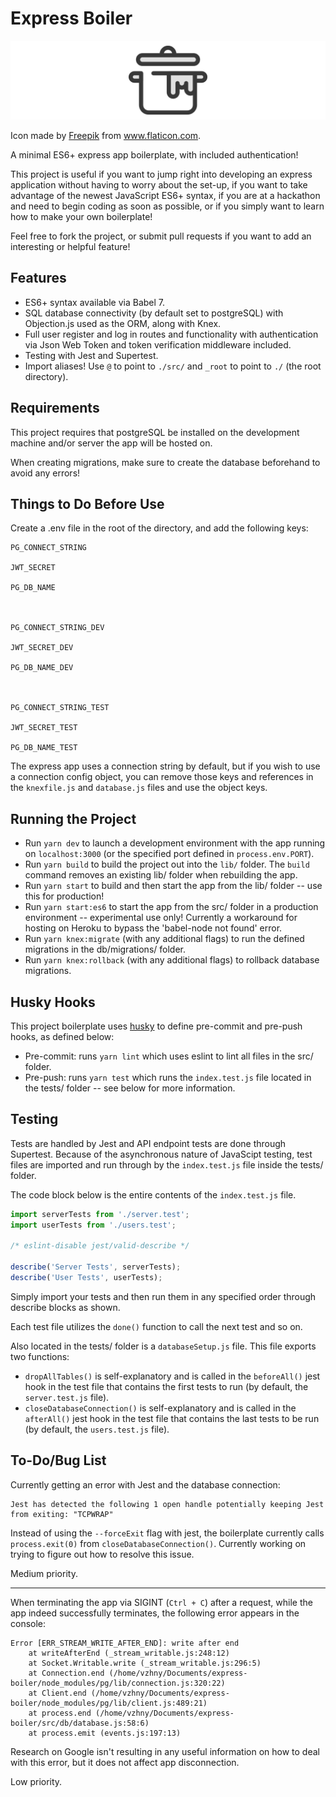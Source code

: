 # Express Boiler

![Pot Logo](pot_logo.png 'Pot Logo')

Icon made by [Freepik](https://www.flaticon.com/authors/freepik) from www.flaticon.com.

A minimal ES6+ express app boilerplate, with included authentication!

This project is useful if you want to jump right into developing an express application without having to worry about the set-up, if you want to take advantage of the newest JavaScript ES6+ syntax, if you are at a hackathon and need to begin coding as soon as possible, or if you simply want to learn how to make your own boilerplate!

Feel free to fork the project, or submit pull requests if you want to add an interesting or helpful feature!

## Features

- ES6+ syntax available via Babel 7.
- SQL database connectivity (by default set to postgreSQL) with Objection.js used as the ORM, along with Knex.
- Full user register and log in routes and functionality with authentication via Json Web Token and token verification middleware included.
- Testing with Jest and Supertest.
- Import aliases! Use `@` to point to `./src/` and `_root` to point to `./` (the root directory).

## Requirements

This project requires that postgreSQL be installed on the development machine and/or server the app will be hosted on.

When creating migrations, make sure to create the database beforehand to avoid any errors!

## Things to Do Before Use

Create a .env file in the root of the directory, and add the following keys:

```
PG_CONNECT_STRING

JWT_SECRET

PG_DB_NAME



PG_CONNECT_STRING_DEV

JWT_SECRET_DEV

PG_DB_NAME_DEV



PG_CONNECT_STRING_TEST

JWT_SECRET_TEST

PG_DB_NAME_TEST
```

The express app uses a connection string by default, but if you wish to use a connection config object, you can remove those keys and references in the `knexfile.js` and `database.js` files and use the object keys.

## Running the Project

- Run `yarn dev` to launch a development environment with the app running on `localhost:3000` (or the specified port defined in `process.env.PORT`).
- Run `yarn build` to build the project out into the `lib/` folder. The `build` command removes an existing lib/ folder when rebuilding the app.
- Run `yarn start` to build and then start the app from the lib/ folder -- use this for production!
- Run `yarn start:es6` to start the app from the src/ folder in a production environment -- experimental use only! Currently a workaround for hosting on Heroku to bypass the 'babel-node not found' error.
- Run `yarn knex:migrate` (with any additional flags) to run the defined migrations in the db/migrations/ folder.
- Run `yarn knex:rollback` (with any additional flags) to rollback database migrations.

## Husky Hooks

This project boilerplate uses [husky](https://www.npmjs.com/package/husky) to define pre-commit and pre-push hooks, as defined below:

- Pre-commit: runs `yarn lint` which uses eslint to lint all files in the src/ folder.
- Pre-push: runs `yarn test` which runs the `index.test.js` file located in the tests/ folder -- see below for more information.

## Testing

Tests are handled by Jest and API endpoint tests are done through Supertest. Because of the asynchronous nature of JavaScipt testing, test files are imported and run through by the `index.test.js` file inside the tests/ folder.

The code block below is the entire contents of the `index.test.js` file.

```javascript
import serverTests from './server.test';
import userTests from './users.test';

/* eslint-disable jest/valid-describe */

describe('Server Tests', serverTests);
describe('User Tests', userTests);
```

Simply import your tests and then run them in any specified order through describe blocks as shown.

Each test file utilizes the `done()` function to call the next test and so on.

Also located in the tests/ folder is a `databaseSetup.js` file. This file exports two functions:

- `dropAllTables()` is self-explanatory and is called in the `beforeAll()` jest hook in the test file that contains the first tests to run (by default, the `server.test.js` file).
- `closeDatabaseConnection()` is self-explanatory and is called in the `afterAll()` jest hook in the test file that contains the last tests to be run (by default, the `users.test.js` file).

## To-Do/Bug List

Currently getting an error with Jest and the database connection:

```
Jest has detected the following 1 open handle potentially keeping Jest from exiting: "TCPWRAP"
```

Instead of using the `--forceExit` flag with jest, the boilerplate currently calls `process.exit(0)` from `closeDatabaseConnection()`. Currently working on trying to figure out how to resolve this issue.

Medium priority.

---

When terminating the app via SIGINT (`Ctrl + C`) after a request, while the app indeed successfully terminates, the following error appears in the console:

```
Error [ERR_STREAM_WRITE_AFTER_END]: write after end
    at writeAfterEnd (_stream_writable.js:248:12)
    at Socket.Writable.write (_stream_writable.js:296:5)
    at Connection.end (/home/vzhny/Documents/express-boiler/node_modules/pg/lib/connection.js:320:22)
    at Client.end (/home/vzhny/Documents/express-boiler/node_modules/pg/lib/client.js:489:21)
    at process.end (/home/vzhny/Documents/express-boiler/src/db/database.js:58:6)
    at process.emit (events.js:197:13)
```

Research on Google isn't resulting in any useful information on how to deal with this error, but it does not affect app disconnection.

Low priority.
